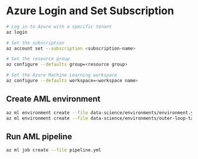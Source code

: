 # Azure Login and Set Subscription

```sh
# Log in to Azure with a specific tenant
az login

# Set the subscription
az account set --subscription <subscription-name>
```

```sh
# Set the resource group
az configure --defaults group=<resource group>

# Set the Azure Machine Learning workspace
az configure --defaults workspace=<workspace name>
```

## Create AML environment

```sh
az ml environment create --file data-science/environments/environment.yml
az ml environment create --file data-science/environments/outer-loop-tasks/environment.yml --build-context ../../../ --dockerfile-path Dockerfile
```

## Run AML pipeline

```sh
az ml job create --file pipeline.yml
```
